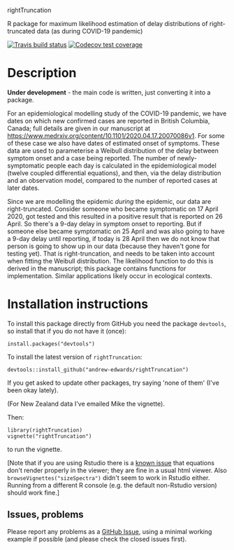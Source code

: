 rightTruncation

R package for maximum likelihood estimation of delay distributions of right-truncated data (as during COVID-19 pandemic)

<!-- badges: start -->
[![Travis build status](https://travis-ci.org/andrew-edwards/rightTruncation.svg)](https://travis-ci.org/andrew-edwards/rightTruncation)
[![Codecov test coverage](https://codecov.io/gh/andrew-edwards/rightTruncation/branch/master/graph/badge.svg)](https://codecov.io/gh/andrew-edwards/rightTruncation?branch=master)
<!-- badges: end -->

# Description

**Under development** - the main code is written, just converting it into a package.

For an epidemiological modelling study of the COVID-19 pandemic, we have dates on which new confirmed cases are reported in British Columbia, Canada; full details are given in our manuscript at https://www.medrxiv.org/content/10.1101/2020.04.17.20070086v1. For some of these case we also have dates of estimated onset of symptoms. These data are used to parameterise a Weibull distribution of the delay between symptom onset and a case being reported. The number of newly-symptomatic people each day is calculated in the epidemiological model (twelve coupled differential equations), and then, via the delay distribution and an observation model, compared to the number of reported cases at later dates. 

Since we are modelling the epidemic *during* the epidemic, our data are right-truncated. Consider someone who became symptomatic on 17 April 2020, got tested and this resulted in a positive result that is reported on 26 April. So there's a 9-day delay in symptom onset to reporting. But if someone else became symptomatic on 25 April and was also going to have a 9-day delay until reporting, if today is 28 April then we do not know that person is going to show up in our data (because they haven't gone for testing yet). That is right-truncation, and needs to be taken into account when fitting the Weibull distribution. The likelihood function to do this is derived in the manuscript; this package contains functions for implementation. Similar applications likely occur in ecological contexts.

# Installation instructions

To install this package directly from GitHub you need the package `devtools`, so install that if you do not have it (once):

```
install.packages("devtools")
```

To install the latest version of `rightTruncation`:

```
devtools::install_github("andrew-edwards/rightTruncation")
```

If you get asked to update other packages, try saying 'none of them' (I've been okay lately).

(For New Zealand data I've emailed Mike the vignette).

Then:
```
library(rightTruncation)
vignette("rightTruncation")
```
to run the vignette.

[Note that if you are using Rstudio there is a [known issue](https://github.com/rstudio/rstudio/issues/2253) that equations don't render properly in the viewer; they are fine in a usual html viewer. Also `browseVignettes("sizeSpectra")` didn't seem to work in Rstudio either. Running from a different R console (e.g. the default non-Rstudio version) should work fine.]

## Issues, problems

Please report any problems as a [GitHub Issue](https://github.com/andrew-edwards/rightTruncation/issues), using a minimal working example if possible (and please check the closed issues first).


